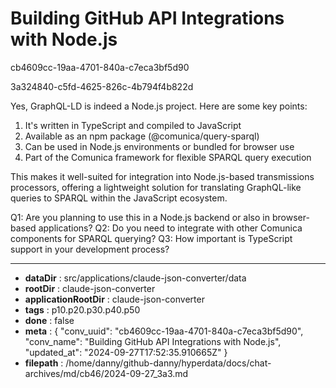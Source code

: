 # Building GitHub API Integrations with Node.js

cb4609cc-19aa-4701-840a-c7eca3bf5d90

3a324840-c5fd-4625-826c-4b794f4b822d

 Yes, GraphQL-LD is indeed a Node.js project. Here are some key points:

1. It's written in TypeScript and compiled to JavaScript
2. Available as an npm package (@comunica/query-sparql)
3. Can be used in Node.js environments or bundled for browser use
4. Part of the Comunica framework for flexible SPARQL query execution

This makes it well-suited for integration into Node.js-based transmissions processors, offering a lightweight solution for translating GraphQL-like queries to SPARQL within the JavaScript ecosystem.

Q1: Are you planning to use this in a Node.js backend or also in browser-based applications?
Q2: Do you need to integrate with other Comunica components for SPARQL querying?
Q3: How important is TypeScript support in your development process?

---

* **dataDir** : src/applications/claude-json-converter/data
* **rootDir** : claude-json-converter
* **applicationRootDir** : claude-json-converter
* **tags** : p10.p20.p30.p40.p50
* **done** : false
* **meta** : {
  "conv_uuid": "cb4609cc-19aa-4701-840a-c7eca3bf5d90",
  "conv_name": "Building GitHub API Integrations with Node.js",
  "updated_at": "2024-09-27T17:52:35.910665Z"
}
* **filepath** : /home/danny/github-danny/hyperdata/docs/chat-archives/md/cb46/2024-09-27_3a3.md